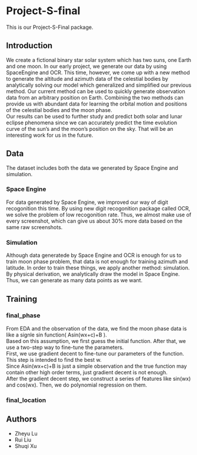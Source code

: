 # Project-S-final
This is our Project-S-Final package.<br>

## Introduction
We create a fictional binary star solar system which has two suns, one Earth and one moon. In our
early project, we generate our data by using SpaceEngine and OCR. This time, however, we come up
with a new method to generate the altitude and azimuth data of the celestial bodies by analytically
solving our model which generalized and simplified our previous method. Our current method can
be used to quickly generate observation data from an arbitrary position on Earth. Combining the
two methods can provide us with abundant data for learning the orbital motion and positions of the
celestial bodies and the moon phase.<br>
Our results can be used to further study and predict both solar and lunar eclipse phenomena since we
can accurately predict the time evolution curve of the sun’s and the moon’s position on the sky. That
will be an interesting work for us in the future.<br>
## Data
The dataset includes both the data we generated by Space Engine and simulation.<br>
### Space Engine
For data generated by Space Engine, we improved our way of digit recogonition this time.
By using new digit recogonition package called OCR, we solve the problem of low recogonition rate.
Thus, we almost make use of every screenshot, which can give us about 30% more data based on the same raw screenshots.
### Simulation
Although data generatede by Space Engine and OCR is enough for us to train moon phase problem, 
that data is not enough for training azimuth and latitude. In order to train these things, 
we apply another method: simulation. By physical derivation, we analytically draw the model in Space Engine.
Thus, we can generate as many data points as we want.

## Training
### final_phase
From EDA and the observation of the data, we find the moon phase data is like a signle sin function( Asin(wx+c)+B ).<br>
Based on this assumption, we first guess the initial function. After that, we use a two-step way to fine-tune the parameters.<br>
First, we use gradient decent to fine-tune our parameters of the function. This step is intended to find the best w.<br>
Since Asin(wx+c)+B is just a simple observation and the true function may contain other high order terms, just gradient decent is not enough.<br>
After the gradient decent step, we construct a series of features like sin(wx) and cos(wx). Then, we do polynomial regression on them.

### final_location
## Authors
* Zheyu Lu   
* Rui Liu   
* Shuqi Xu
